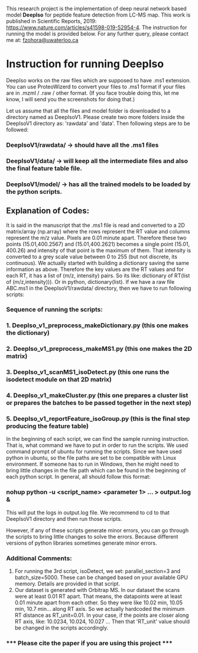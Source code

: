 This research project is the implementation of deep neural network based model **DeepIso** for peptide feature detection from LC-MS map. This work is published in Scientific Reports, 2019: https://www.nature.com/articles/s41598-019-52954-4. The instruction for running the model is provided below. For any further query, please contact me at: fzohora@uwaterloo.ca

# Instruction for running DeepIso

DeepIso works on the raw files which are supposed to have .ms1 extension. You can use ProteoWizerd to convert your files to .ms1 format if your files are in .mzml / .raw / other format. (If you face trouble doing this, let me know, I will send you the screenshots for doing that.)

Let us assume that all the files and model folder is downloaded to a directory named as DeepIsoV1. Please create two more folders inside the DeepIsoV1 directory as: 'rawdata' and 'data'. Then following steps are to be followed:

### DeepIsoV1/rawdata/ → should have all the .ms1 files
### DeepIsoV1/data/ → will keep all the intermediate files and also the final feature table file.
### DeepIsoV1/model/ → has all the trained models to be loaded by the python scripts.

## Explanation of Codes:
It is said in the manuscript that the .ms1 file is read and converted to a 2D matrix/array (np.array) where the rows represent the RT value and columns represent the m/z value. Pixels are 0.01 minute apart. Therefore these two points (15.01,400.2567) and (15.01,400.2621) becomes a single point (15.01, 400.26) and intensity of that point is the maximum of them. That intensity is converted to a grey scale value between 0 to 255 (but not discrete, its continuous). We actually started with building a dictionary saving the same information as above. Therefore the key values are the RT values and for each RT, it has a list of (m/z, intensity) pairs. So its like: dictionary of RT(list of (m/z,intensity))). Or in python, dictionary(list). If we have a raw file ABC.ms1 in the DeepIsoV1/rawdata/ directory, then we have to run following scripts:

### Sequence of running the scripts:
  ### 1. DeepIso_v1_preprocess_makeDictionary.py (this one makes the dictionary)
  ### 2. DeepIso_v1_preprocess_makeMS1.py (this one makes the 2D matrix)
  ### 3. DeepIso_v1_scanMS1_isoDetect.py (this one runs the isodetect module on that 2D matrix)
  ### 4. DeepIso_v1_makeCluster.py (this one prepares a cluster list or prepares the batches to be passed together in the next step)
  ### 5. DeepIso_v1_reportFeature_isoGroup.py (this is the final step producing the feature table)

In the beginning of each script, we can find the sample running instruction. That is, what command we have to put in order to run the scripts. We used command prompt of ubuntu for running the scripts. Since we have used python in ubuntu, so the file paths are set to be compatible with Linux environment. If someone has to run in Windows, then he might need to bring little changes in the file path which can be found in the beginning of each python script. In general, all should follow this format:
### nohup python -u <script_name> <parameter 1> ... <parameter n> > output.log &
  
This will put the logs in output.log file. We recommend to cd to that DeepIsoV1 directory and then run those scripts.
  
However, if any of these scripts generate minor errors, you can go through the scripts to bring little changes to solve the errors. Because different versions of python libraries sometimes generate minor errors.
  
### Additional Comments:
  1. For running the 3rd script, isoDetect, we set: parallel_section=3 and batch_size=5000. These can be changed based on your available GPU memory. Details are provided in that script.
  2. Our dataset is generated with Orbitrap MS. In our dataset the scans were at least 0.01 RT apart. That means, the datapoints were at least 0.01 minute apart from each other. So they were like 10.02 min, 10.05 min, 10.7 min... along RT axis. So we actually hardcoded the minimum RT distance as RT_unit=0.01. In your case, if the points are closer along RT axis, like: 10.0234, 10.024, 10.027 ... Then that 'RT_unit' value should be changed in the scripts accordingly.
  
### *** Please cite the paper if you are using this project *** 
